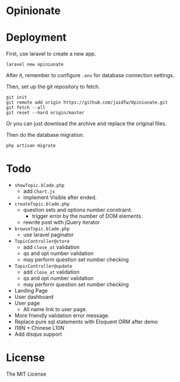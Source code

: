 # Opinionate

# Deployment
First, use laravel to create a new app.

```
laravel new opinionate
```

After it, remember to configure `.env` for database connection settings.

Then, set up the git repository to fetch.
```
git init
git remote add origin https://github.com/jaidTw/Opinionate.git
git fetch --all
git reset --hard origin/master
```
Or you can just download the archive and replace the original files.

Then do the database migration.

```
php artisan migrate
```

# Todo
* `showTopic.blade.php`
    * add `Chart.js`
    * implement Visible after ended.
* `createTopic.blade.php`
    * question sets and options number constraint.
        * trigger error by the number of DOM elements.
    * rewrite post with jQuery iterator
* `browseTopic.blade.php`
    * use laravel paginator
* `TopicController@store`
    * add `close_at` validation
    * qs and opt number validation
    * may perform question set number checking
* `TopicController@update`
    * add `close_at` validation
    * qs and opt number validation
    * may perform question set number checking
* Landing Page
* User dashboard
* User page
    * All name link to user page.
* More friendly validation error message.
* Replace pure sql statements with Eloquent ORM after demo
* I18N + Chinese L10N
* Add disqus support

# License
The MIT License

